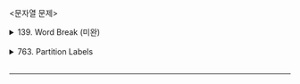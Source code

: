 <문자열 문제>

<details>
    <summary>139. Word Break (미완)</summary>
<br>
난이도 : medium

<br>

문제 : 주어진 문자열 s가 wordDict 리스트의 엘레먼트 값으로 조합이 가능하는 지에 대해 Boolean값으로 반환하라.
<br>    
(조건 : wordDict 엘레먼트는 중복 사용 조합이 가능하다.)

<br>

```java
class Solution {
    public boolean wordBreak(String s, List<String> wordDict) {
        String word ="";
        
        String[] words = s.split("");
        List <String> list = new ArrayList<>();
        for(int i =0; i<words.length; i++){
            word += words[i];
            if(wordDict.contains(word)){
                list.add(word);
                word ="";   
            }
        }
        if(word !="")
            list.add(word);
        
        for(String w : list){
            if(!wordDict.contains(w))
                return false;
        }
        return true;
        
    }
}    
```
설명)
s = "leetcode", wordDict = {"leet", "code"} 일때
1. 문자열 값 하나씩 더해가며 wordDict의 값에 존재하면 새로운 리스트에 저장한다.
2. 새로운 리스트에 저장된 값이 wordDict에 모두 포함되어 있으면 true 반환.

(위의 코드는 현재 s=aaaaaaa, wordDict={"aaa","aaaa"} 테스트 케이스를 통과하지 못함)

</details>

<br>

<details>
    <summary>763. Partition Labels</summary>
<br>
난이도 : medium

<br>

문제 : 주어진 문자열 s가 반복 문자 없이 가장 긴 문자열로 파티션을 나누어 각 파티션의 길이를 반환하라.
<br>

``` java
class Solution {
    public List<Integer> partitionLabels(String s) {
        
        int[] indexAlpha = new int[26];
        List <Integer> result = new ArrayList<>();
        
        for(int i =0; i<s.length();i++)
            indexAlpha[s.charAt(i)-'a'] = i;
            
        int start = 0;
        int lastIndex = 0;
        
        for(int i =0; i<s.length(); i++){
            lastIndex = Math.max(lastIndex, indexAlpha[s.charAt(i)-'a']);
            
            if(lastIndex == i){
                result.add(lastIndex - start +1);
                start = i+1;
            }
        }
        
        return result;
        
    }
}
```
설명)
s = "ababcbacadefegdehijhklij" 일때
1. 문자열 s에서 나온 알파벳을 indexAlpah 배열에 a-z까지 마지막에 나온 요소 인덱스를 집어넣는다.
ex)
s="cab"
indexAlpha = [1,2,0]

2. 반복문을 통해 문자열을 순회하며 중복 문자 사이 길이가 가장 긴 길이를 찾아 result 리스트에 저장하고, 다음 반복 문자 사이 가장 긴 길이를 찾는다.

3. result 반환


</details>

<br>

* * *
<br>